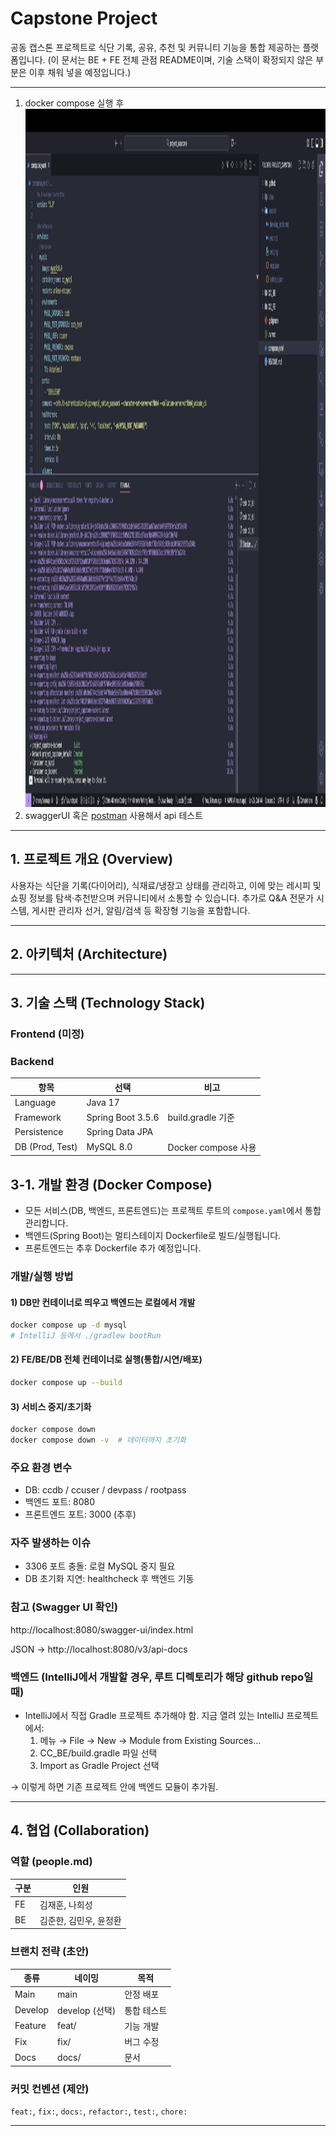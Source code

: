 # Capstone Project

공동 캡스톤 프로젝트로 식단 기록, 공유, 추천 및 커뮤니티 기능을 통합 제공하는 플랫폼입니다. (이 문서는 BE + FE 전체 관점 README이며, 기술 스택이 확정되지 않은 부분은 이후 채워 넣을 예정입니다.)

---
1. docker compose 실행 후 <img width="1728" height="1117" alt="image" src="./image11.png" />
2. swaggerUI 혹은 [postman](https://web.postman.co/workspace/My-Workspace~78fa8ea8-b9e6-4499-8386-848952566b31/collection/41646314-8ca7d4f0-1d1e-47c0-955d-9a3dc11e13a4?action=share&source=copy-link&creator=41646314) 사용해서 api 테스트

---
## 1. 프로젝트 개요 (Overview)
사용자는 식단을 기록(다이어리), 식재료/냉장고 상태를 관리하고, 이에 맞는 레시피 및 쇼핑 정보를 탐색·추천받으며 커뮤니티에서 소통할 수 있습니다. 추가로 Q&A 전문가 시스템, 게시판 관리자 선거, 알림/검색 등 확장형 기능을 포함합니다.

---
## 2. 아키텍처 (Architecture)


---
## 3. 기술 스택 (Technology Stack)
### Frontend (미정)

### Backend
| 항목 | 선택 | 비고 |
|------|------|------|
| Language | Java 17 |  |
| Framework | Spring Boot 3.5.6 | build.gradle 기준 |
| Persistence | Spring Data JPA |  |
| DB (Prod, Test) | MySQL 8.0 | Docker compose 사용 |
## 3-1. 개발 환경 (Docker Compose)

- 모든 서비스(DB, 백엔드, 프론트엔드)는 프로젝트 루트의 `compose.yaml`에서 통합 관리합니다.
- 백엔드(Spring Boot)는 멀티스테이지 Dockerfile로 빌드/실행됩니다.
- 프론트엔드는 추후 Dockerfile 추가 예정입니다.

### 개발/실행 방법

#### 1) DB만 컨테이너로 띄우고 백엔드는 로컬에서 개발
```bash
docker compose up -d mysql
# IntelliJ 등에서 ./gradlew bootRun
```

#### 2) FE/BE/DB 전체 컨테이너로 실행(통합/시연/배포)
```bash
docker compose up --build
```

#### 3) 서비스 중지/초기화
```bash
docker compose down
docker compose down -v  # 데이터까지 초기화
```

### 주요 환경 변수
- DB: ccdb / ccuser / devpass / rootpass
- 백엔드 포트: 8080
- 프론트엔드 포트: 3000 (추후)

### 자주 발생하는 이슈
- 3306 포트 충돌: 로컬 MySQL 중지 필요
- DB 초기화 지연: healthcheck 후 백엔드 기동

### 참고 (Swagger UI 확인)
http://localhost:8080/swagger-ui/index.html

JSON -> http://localhost:8080/v3/api-docs


### 백엔드 (IntelliJ에서 개발할 경우, 루트 디렉토리가 해당 github repo일 때)
- IntelliJ에서 직접 Gradle 프로젝트 추가해야 함.
지금 열려 있는 IntelliJ 프로젝트에서:
	1.	메뉴 → File → New → Module from Existing Sources…
	2.	CC_BE/build.gradle 파일 선택
	3.	Import as Gradle Project 선택

→ 이렇게 하면 기존 프로젝트 안에 백엔드 모듈이 추가됨.

---
## 4. 협업 (Collaboration)
### 역할 (people.md)
| 구분 | 인원 |
|------|------|
| FE | 김재훈, 나희성 |
| BE | 김준한, 김민우, 윤정환 |

### 브랜치 전략 (초안)
| 종류 | 네이밍 | 목적 |
|------|--------|------|
| Main | main | 안정 배포 |
| Develop | develop (선택) | 통합 테스트 |
| Feature | feat/<scope> | 기능 개발 |
| Fix | fix/<scope> | 버그 수정 |
| Docs | docs/<scope> | 문서 |

### 커밋 컨벤션 (제안)
`feat:`, `fix:`, `docs:`, `refactor:`, `test:`, `chore:`

---

